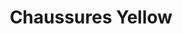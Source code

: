 ---
title: "Chaussures Yellow"
url: /trois-rivieres/chaussures-yellow-boulevard-des-recollets/
shop: shoes
---